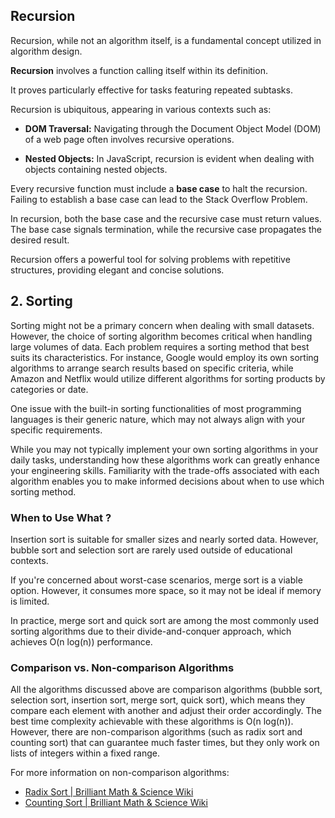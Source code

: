## Recursion

Recursion, while not an algorithm itself, is a fundamental concept utilized in algorithm design.

**Recursion** involves a function calling itself within its definition.

It proves particularly effective for tasks featuring repeated subtasks.

Recursion is ubiquitous, appearing in various contexts such as:

- **DOM Traversal:** Navigating through the Document Object Model (DOM) of a web page often involves recursive operations.
  
- **Nested Objects:** In JavaScript, recursion is evident when dealing with objects containing nested objects.

Every recursive function must include a **base case** to halt the recursion. Failing to establish a base case can lead to the Stack Overflow Problem.

In recursion, both the base case and the recursive case must return values. The base case signals termination, while the recursive case propagates the desired result.

Recursion offers a powerful tool for solving problems with repetitive structures, providing elegant and concise solutions.

## 2. Sorting

Sorting might not be a primary concern when dealing with small datasets. However, the choice of sorting algorithm becomes critical when handling large volumes of data. Each problem requires a sorting method that best suits its characteristics. For instance, Google would employ its own sorting algorithms to arrange search results based on specific criteria, while Amazon and Netflix would utilize different algorithms for sorting products by categories or date.

One issue with the built-in sorting functionalities of most programming languages is their generic nature, which may not always align with your specific requirements.

While you may not typically implement your own sorting algorithms in your daily tasks, understanding how these algorithms work can greatly enhance your engineering skills. Familiarity with the trade-offs associated with each algorithm enables you to make informed decisions about when to use which sorting method.

### When to Use What ? 
Insertion sort is suitable for smaller sizes and nearly sorted data. However, bubble sort and selection sort are rarely used outside of educational contexts.

If you're concerned about worst-case scenarios, merge sort is a viable option. However, it consumes more space, so it may not be ideal if memory is limited.

In practice, merge sort and quick sort are among the most commonly used sorting algorithms due to their divide-and-conquer approach, which achieves O(n log(n)) performance.

### Comparison vs. Non-comparison Algorithms

All the algorithms discussed above are comparison algorithms (bubble sort, selection sort, insertion sort, merge sort, quick sort), which means they compare each element with another and adjust their order accordingly. The best time complexity achievable with these algorithms is O(n log(n)). However, there are non-comparison algorithms (such as radix sort and counting sort) that can guarantee much faster times, but they only work on lists of integers within a fixed range.

For more information on non-comparison algorithms:

- [Radix Sort | Brilliant Math & Science Wiki](https://brilliant.org/wiki/radix-sort/)
- [Counting Sort | Brilliant Math & Science Wiki](https://brilliant.org/wiki/counting-sort/)